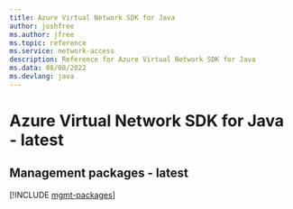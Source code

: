 ```yaml
---
title: Azure Virtual Network SDK for Java
author: joshfree
ms.author: jfree
ms.topic: reference
ms.service: network-access
description: Reference for Azure Virtual Network SDK for Java
ms.data: 08/08/2022
ms.devlang: java
---
```

# Azure Virtual Network SDK for Java - latest

## Management packages - latest
[!INCLUDE [mgmt-packages](virtual-network-mgmt-index.md)]